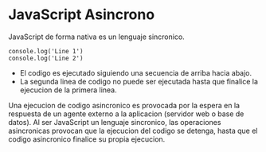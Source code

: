 # JavaScript Asincrono

JavaScript de forma nativa es un lenguaje sincronico.

    console.log('Line 1')
    console.log('Line 2')

- El codigo es ejecutado siguiendo una secuencia de arriba hacia abajo.
- La segunda linea de codigo no puede ser ejecutada hasta que finalice la ejecucion de la primera linea.

Una ejecucion de codigo asincronico es provocada por la espera en la respuesta de un agente externo a la aplicacion (servidor web o base de datos).
Al ser JavaScript un lenguaje sincronico, las operaciones asincronicas provocan que la ejecucion del codigo se detenga, hasta que el codigo asincronico finalice su propia ejecucion.